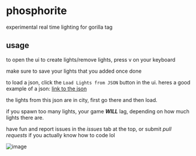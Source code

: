 # phosphorite
experimental real time lighting for gorilla tag

## usage
to open the ui to create lights/remove lights, press v on your keyboard

make sure to save your lights that you added once done

to load a json, click the `Load Lights from JSON` button in the ui. heres a good example of a json: 
[link to the json](https://github.com/BrokenSt0ne/phosphorite/blob/main/exampleLights.json)

the lights from this json are in city, first go there and then load.

if you spawn too many lights, your game ***WILL*** lag, depending on how much lights there are.

have fun and report issues in the *issues* tab at the top, or submit *pull requests* if you actually know how to code lol


![image](https://github.com/user-attachments/assets/ed4460ea-2ab8-4374-9c6e-f0723ee39cb2)
